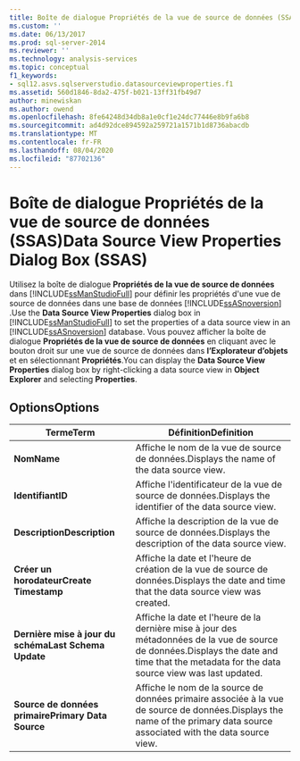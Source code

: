 ```yaml
---
title: Boîte de dialogue Propriétés de la vue de source de données (SSAS) | Microsoft Docs
ms.custom: ''
ms.date: 06/13/2017
ms.prod: sql-server-2014
ms.reviewer: ''
ms.technology: analysis-services
ms.topic: conceptual
f1_keywords:
- sql12.asvs.sqlserverstudio.datasourceviewproperties.f1
ms.assetid: 560d1846-8da2-475f-b021-13ff31fb49d7
author: minewiskan
ms.author: owend
ms.openlocfilehash: 8fe64248d34db8a1e0cf1e24dc77446e8b9fa6b8
ms.sourcegitcommit: ad4d92dce894592a259721a1571b1d8736abacdb
ms.translationtype: MT
ms.contentlocale: fr-FR
ms.lasthandoff: 08/04/2020
ms.locfileid: "87702136"
---
```

# <a name="data-source-view-properties-dialog-box-ssas"></a><span data-ttu-id="44b1e-102">Boîte de dialogue Propriétés de la vue de source de données (SSAS)</span><span class="sxs-lookup"><span data-stu-id="44b1e-102">Data Source View Properties Dialog Box (SSAS)</span></span>
  <span data-ttu-id="44b1e-103">Utilisez la boîte de dialogue **Propriétés de la vue de source de données** dans [!INCLUDE[ssManStudioFull](../includes/ssmanstudiofull-md.md)] pour définir les propriétés d'une vue de source de données dans une base de données [!INCLUDE[ssASnoversion](../includes/ssasnoversion-md.md)] .</span><span class="sxs-lookup"><span data-stu-id="44b1e-103">Use the **Data Source View Properties** dialog box in [!INCLUDE[ssManStudioFull](../includes/ssmanstudiofull-md.md)] to set the properties of a data source view in an [!INCLUDE[ssASnoversion](../includes/ssasnoversion-md.md)] database.</span></span> <span data-ttu-id="44b1e-104">Vous pouvez afficher la boîte de dialogue **Propriétés de la vue de source de données** en cliquant avec le bouton droit sur une vue de source de données dans **l’Explorateur d’objets** et en sélectionnant **Propriétés**.</span><span class="sxs-lookup"><span data-stu-id="44b1e-104">You can display the **Data Source View Properties** dialog box by right-clicking a data source view in **Object Explorer** and selecting **Properties**.</span></span>  
  
## <a name="options"></a><span data-ttu-id="44b1e-105">Options</span><span class="sxs-lookup"><span data-stu-id="44b1e-105">Options</span></span>  
  
|<span data-ttu-id="44b1e-106">Terme</span><span class="sxs-lookup"><span data-stu-id="44b1e-106">Term</span></span>|<span data-ttu-id="44b1e-107">Définition</span><span class="sxs-lookup"><span data-stu-id="44b1e-107">Definition</span></span>|  
|----------|----------------|  
|<span data-ttu-id="44b1e-108">**Nom**</span><span class="sxs-lookup"><span data-stu-id="44b1e-108">**Name**</span></span>|<span data-ttu-id="44b1e-109">Affiche le nom de la vue de source de données.</span><span class="sxs-lookup"><span data-stu-id="44b1e-109">Displays the name of the data source view.</span></span>|  
|<span data-ttu-id="44b1e-110">**Identifiant**</span><span class="sxs-lookup"><span data-stu-id="44b1e-110">**ID**</span></span>|<span data-ttu-id="44b1e-111">Affiche l'identificateur de la vue de source de données.</span><span class="sxs-lookup"><span data-stu-id="44b1e-111">Displays the identifier of the data source view.</span></span>|  
|<span data-ttu-id="44b1e-112">**Description**</span><span class="sxs-lookup"><span data-stu-id="44b1e-112">**Description**</span></span>|<span data-ttu-id="44b1e-113">Affiche la description de la vue de source de données.</span><span class="sxs-lookup"><span data-stu-id="44b1e-113">Displays the description of the data source view.</span></span>|  
|<span data-ttu-id="44b1e-114">**Créer un horodateur**</span><span class="sxs-lookup"><span data-stu-id="44b1e-114">**Create Timestamp**</span></span>|<span data-ttu-id="44b1e-115">Affiche la date et l'heure de création de la vue de source de données.</span><span class="sxs-lookup"><span data-stu-id="44b1e-115">Displays the date and time that the data source view was created.</span></span>|  
|<span data-ttu-id="44b1e-116">**Dernière mise à jour du schéma**</span><span class="sxs-lookup"><span data-stu-id="44b1e-116">**Last Schema Update**</span></span>|<span data-ttu-id="44b1e-117">Affiche la date et l'heure de la dernière mise à jour des métadonnées de la vue de source de données.</span><span class="sxs-lookup"><span data-stu-id="44b1e-117">Displays the date and time that the metadata for the data source view was last updated.</span></span>|  
|<span data-ttu-id="44b1e-118">**Source de données primaire**</span><span class="sxs-lookup"><span data-stu-id="44b1e-118">**Primary Data Source**</span></span>|<span data-ttu-id="44b1e-119">Affiche le nom de la source de données primaire associée à la vue de source de données.</span><span class="sxs-lookup"><span data-stu-id="44b1e-119">Displays the name of the primary data source associated with the data source view.</span></span>|  
  
  
